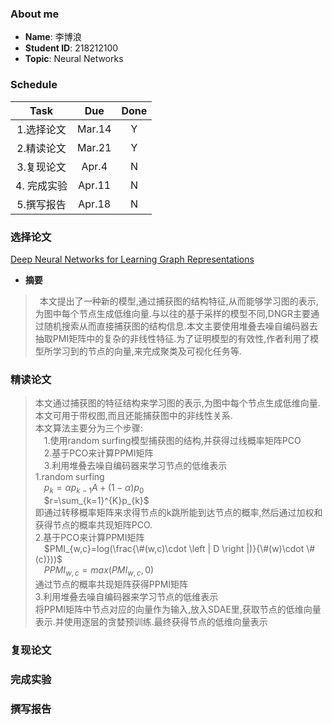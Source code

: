 ### About me
* **Name**: 李博浪
* **Student ID**: 218212100  
* **Topic**: Neural Networks

### Schedule

| Task | Due | Done |
| :--:| :--: | :--: |
| 1.选择论文 | Mar.14 | Y |
| 2.精读论文 | Mar.21 | Y
| 3.复现论文 | Apr.4 | N
| 4. 完成实验 | Apr.11 | N
| 5.撰写报告 | Apr.18 | N

### 选择论文
[Deep Neural Networks for Learning Graph Representations](DNGR.pdf)  

* **摘要**
> &ensp;本文提出了一种新的模型,通过捕获图的结构特征,从而能够学习图的表示,为图中每个节点生成低维向量.与以往的基于采样的模型不同,DNGR主要通过随机搜索从而直接捕获图的结构信息.本文主要使用堆叠去噪自编码器去抽取PMI矩阵中的复杂的非线性特征.为了证明模型的有效性,作者利用了模型所学习到的节点的向量,来完成聚类及可视化任务等.
### 精读论文
>本文通过捕获图的特征结构来学习图的表示,为图中每个节点生成低维向量.本文可用于带权图,而且还能捕获图中的非线性关系.  
本文算法主要分为三个步骤:  
&emsp;1.使用random surfing模型捕获图的结构,并获得过线概率矩阵PCO  
&emsp;2.基于PCO来计算PPMI矩阵  
&emsp;3.利用堆叠去噪自编码器来学习节点的低维表示  
1.random surfing  
&emsp;$p_{k}=\alpha p_{k-1}A+(1-\alpha )p_{0}$  
&emsp;$r=\sum_{k=1}^{K}p_{k}$  
即通过转移概率矩阵来求得节点的k跳所能到达节点的概率,然后通过加权和获得节点的概率共现矩阵PCO.  
2.基于PCO来计算PPMI矩阵  
&emsp;$PMI_{w,c}=log(\frac{\#(w,c)\cdot \left | D \right |)}{\#(w)\cdot \#(c)}))$  
&emsp;$PPMI_{w,c}=max(PMI_{w,c},0)$  
通过节点的概率共现矩阵获得PPMI矩阵  
3.利用堆叠去噪自编码器来学习节点的低维表示  
将PPMI矩阵中节点对应的向量作为输入,放入SDAE里,获取节点的低维向量表示.并使用逐层的贪婪预训练.最终获得节点的低维向量表示

 
### 复现论文

### 完成实验

### 撰写报告
